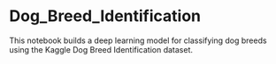# Dog_Breed_Identification
This notebook builds a deep learning model for classifying dog breeds using the Kaggle Dog Breed Identification dataset.
